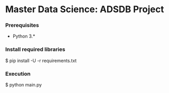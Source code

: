 # Master Data Science: ADSDB Project

### Prerequisites

- Python 3.*  


### Install required libraries

$ pip install -U -r requirements.txt

### Execution

$ python main.py


